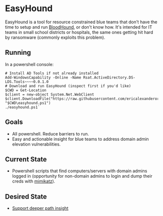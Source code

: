 # EasyHound
EasyHound is a tool for resource constrained blue teams that don't have the time to setup and run [BloodHound](https://github.com/BloodHoundAD/BloodHound), or don't know how. It's intended for IT teams in small school districts or hospitals, the same ones getting hit hard by ransomware (commonly exploits this problem). 

## Running
In a powershell console:


    # Install AD Tools if not already installed
    Add-WindowsCapability -Online -Name Rsat.ActiveDirectory.DS-LDS.Tools~~~~0.0.1.0
    # Download and run EasyHound (inspect first if you'd like)
    $CWD = Get-Location
    $client = new-object System.Net.WebClient
    $client.DownloadFile("https://raw.githubusercontent.com/ericalexanderorg/easyhound/main/Code/easyhound.ps1", "$CWD\easyhound.ps1")
    ./easyhound.ps1`

## Goals
* All powershell. Reduce barriers to run.
* Easy and actionable insight for blue teams to address domain admin elevation vulnerabilities.

## Current State
* Powershell scripts that find computers/servers with domain admins logged in (opportunity for non-domain admins to login and dump their creds with [mimikatz](https://github.com/gentilkiwi/mimikatz)).

## Desired State
* [Support deeper path insight](https://github.com/ericalexanderorg/easyhound/issues/1)


